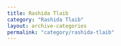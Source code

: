 ```yaml
---
title: Rashida Tlaib
category: "Rashida Tlaib"
layout: archive-categories
permalink: "category/rashida-tlaib"
---
```

